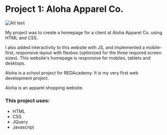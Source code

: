 # Project 1: Aloha Apparel Co.
![Alt text](http://i.imgur.com/CVN1WWR.png "Aloha")

<p>My project was to create a homepage for a client at Aloha Apparel Co. using HTML and CSS.

I also added interactivity to this website with JS, and implemented a mobile-first, responsive layout with flexbox (optimized for the three required screen sizes). This website's homepage is responsive for mobiles, tablets and desktops.

Aloha is a school project for REDAcademy. It is my very first web development project.</p>
<p>Aloha is an apparel shopping website.</p>

<h3> This project uses: </h3>
<ul>
    <li>HTML</li>
    <li>CSS</li>
    <li>JQuery</li>
    <li>Javascript</li>
</ul>
